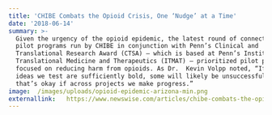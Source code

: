 ```yaml
---
title: 'CHIBE Combats the Opioid Crisis, One ‘Nudge’ at a Time'
date: '2018-06-14'
summary: >-
  Given the urgency of the opioid epidemic, the latest round of connected health
  pilot programs run by CHIBE in conjunction with Penn’s Clinical and
  Translational Research Award (CTSA) – which is based at Penn’s Institute for
  Translational Medicine and Therapeutics (ITMAT) – prioritized pilot projects
  focused on reducing harm from opioids. As Dr.  Kevin Volpp noted, “If the
  ideas we test are sufficiently bold, some will likely be unsuccessful, but
  that’s okay if across projects we make progress.”
image:  /images/uploads/opioid-epidemic-arizona-min.png
externallink:   https://www.newswise.com/articles/chibe-combats-the-opioid-crisis,-one-%E2%80%98nudge%E2%80%99-at-a-time
---
```


